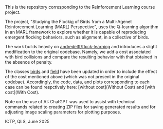 This is the repository corresponding to the Reinforcement Learning course project. 

The project, "Studying the Flockig of Birds from a Multi-Agenet Reinforcement Learning (MARL) Perspective", uses the Q-learning algorithm in an MARL framework to explore whether it is capable of reproducing emergent flocking behaviors, such as alignment, in a collective of birds.

The work builds heavily on [andredelft/flock-learning](https://github.com/andredelft/flock-learning) and introduces a slight modification to the original codebase. Namely, we add a cost associated with bird collisions and compare the resulting behavior with that obtained in the absence of penalty.


The classes [birds](birds.py) and [field](field.py) have been updated in order to include the effect of the cost mentioned above (which was not present in the original codebae). Accordingly, the code, data, and plots corresponding to each case can be found respctively here:
[without cost](Without Cost) and [with cost](With Cost).


Note on the use of AI: ChatGPT was used to assist with technical commands related to creating ZIP files for saving generated results and for adjusting image scaling parameters for plotting purposes.

ICTP, QLS, June 2025
